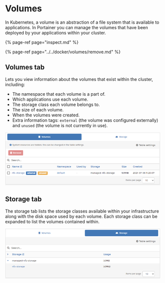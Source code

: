 # Volumes

In Kubernetes, a volume is an abstraction of a file system that is available to applications. In Portainer you can manage the volumes that have been deployed by your applications within your cluster.

{% page-ref page="inspect.md" %}

{% page-ref page="../../docker/volumes/remove.md" %}

## Volumes tab

Lets you view information about the volumes that exist within the cluster, including:

* The namespace that each volume is a part of.
* Which applications use each volume.
* The storage class each volume belongs to.
* The size of each volume.
* When the volumes were created.
* Extra information tags: `external` \(the volume was configured externally\) and `unused` \(the volume is not currently in use\).

![](../../../.gitbook/assets/kube-volumes-1.png)

## Storage tab

The storage tab lists the storage classes available within your infrastructure along with the disk space used by each volume. Each storage class can be expanded to list the volumes contained within.

![](../../../.gitbook/assets/kube-volumes-2.png)

